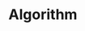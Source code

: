 ---
title: "Algorithm"
description: "posts related to algorithms"
slug: "blog"
image: "cover.jpg"
---